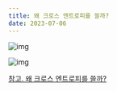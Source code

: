 ```yaml
---
title: 왜 크로스 엔트로피를 쓸까?
date: 2023-07-06
---
```


![img](https://github.com/rurube/rurube.github.io/assets/81694385/f54d2411-e930-4440-ae9c-3a9616814b3c)

![img](https://github.com/rurube/rurube.github.io/assets/81694385/d1af5df4-2ce2-4dbe-86c2-dd4154fceeb2)

[참고. 왜 크로스 엔트로피를 쓸까?](https://theeluwin.postype.com/post/6080524)